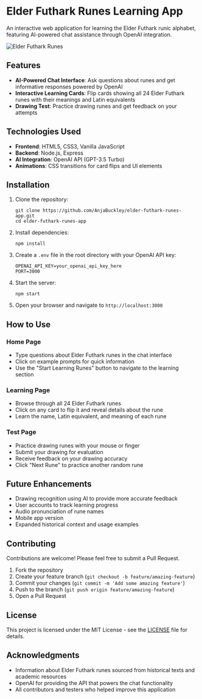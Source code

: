 # Elder Futhark Runes Learning App

An interactive web application for learning the Elder Futhark runic alphabet, featuring AI-powered chat assistance through OpenAI integration.

![Elder Futhark Runes](https://example.com/screenshot.png) <!-- Replace with an actual screenshot of your app -->

## Features

- **AI-Powered Chat Interface**: Ask questions about runes and get informative responses powered by OpenAI
- **Interactive Learning Cards**: Flip cards showing all 24 Elder Futhark runes with their meanings and Latin equivalents
- **Drawing Test**: Practice drawing runes and get feedback on your attempts

## Technologies Used

- **Frontend**: HTML5, CSS3, Vanilla JavaScript
- **Backend**: Node.js, Express
- **AI Integration**: OpenAI API (GPT-3.5 Turbo)
- **Animations**: CSS transitions for card flips and UI elements

## Installation

1. Clone the repository:
   ```
   git clone https://github.com/AnjaBuckley/elder-futhark-runes-app.git
   cd elder-futhark-runes-app
   ```

2. Install dependencies:
   ```
   npm install
   ```

3. Create a `.env` file in the root directory with your OpenAI API key:
   ```
   OPENAI_API_KEY=your_openai_api_key_here
   PORT=3000
   ```

4. Start the server:
   ```
   npm start
   ```

5. Open your browser and navigate to `http://localhost:3000`

## How to Use

### Home Page
- Type questions about Elder Futhark runes in the chat interface
- Click on example prompts for quick information
- Use the "Start Learning Runes" button to navigate to the learning section

### Learning Page
- Browse through all 24 Elder Futhark runes
- Click on any card to flip it and reveal details about the rune
- Learn the name, Latin equivalent, and meaning of each rune

### Test Page
- Practice drawing runes with your mouse or finger
- Submit your drawing for evaluation
- Receive feedback on your drawing accuracy
- Click "Next Rune" to practice another random rune

## Future Enhancements

- Drawing recognition using AI to provide more accurate feedback
- User accounts to track learning progress
- Audio pronunciation of rune names
- Mobile app version
- Expanded historical context and usage examples

## Contributing

Contributions are welcome! Please feel free to submit a Pull Request.

1. Fork the repository
2. Create your feature branch (`git checkout -b feature/amazing-feature`)
3. Commit your changes (`git commit -m 'Add some amazing feature'`)
4. Push to the branch (`git push origin feature/amazing-feature`)
5. Open a Pull Request

## License

This project is licensed under the MIT License - see the [LICENSE](LICENSE) file for details.

## Acknowledgments

- Information about Elder Futhark runes sourced from historical texts and academic resources
- OpenAI for providing the API that powers the chat functionality
- All contributors and testers who helped improve this application

